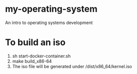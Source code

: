 # my-operating-system
An intro to operating systems development

# To build an iso
1. sh start-docker-container.sh
2. make build_x86-64
3. The iso file will be generated under /dist/x86_64/kernel.iso
